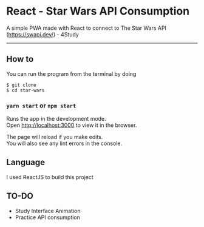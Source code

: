 

# React - Star Wars API Consumption

A simple PWA made with React to connect to The Star Wars API (https://swapi.dev/) - 4Study

---
## How to
You can run the program from the terminal by doing

```
$ git clone 
$ cd star-wars
```

### `yarn start` or `npm start`

Runs the app in the development mode.<br />
Open [http://localhost:3000](http://localhost:3000) to view it in the browser.

The page will reload if you make edits.<br />
You will also see any lint errors in the console.

## Language

I used ReactJS to build this project

## TO-DO
- Study Interface Animation
- Practice API consumption


